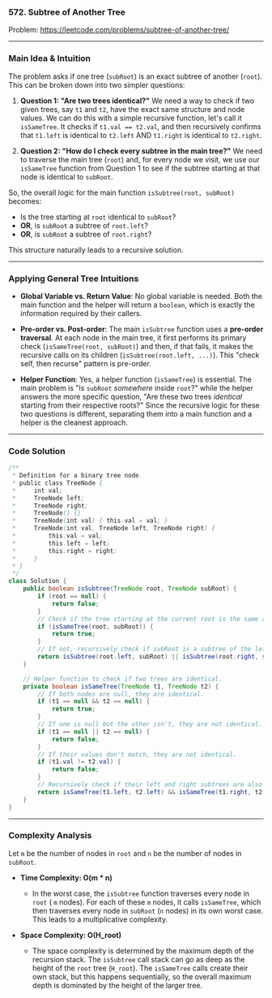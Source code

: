 ### 572. Subtree of Another Tree
Problem: https://leetcode.com/problems/subtree-of-another-tree/

---

### Main Idea & Intuition

The problem asks if one tree (`subRoot`) is an exact subtree of another (`root`). This can be broken down into two simpler questions:

1.  **Question 1: "Are two trees identical?"** We need a way to check if two given trees, say `t1` and `t2`, have the exact same structure and node values. We can do this with a simple recursive function, let's call it `isSameTree`. It checks if `t1.val == t2.val`, and then recursively confirms that `t1.left` is identical to `t2.left` AND `t1.right` is identical to `t2.right`.

2.  **Question 2: "How do I check every subtree in the main tree?"** We need to traverse the main tree (`root`) and, for every node we visit, we use our `isSameTree` function from Question 1 to see if the subtree starting at that node is identical to `subRoot`.

So, the overall logic for the main function `isSubtree(root, subRoot)` becomes:
- Is the tree starting at `root` identical to `subRoot`?
- **OR**, is `subRoot` a subtree of `root.left`?
- **OR**, is `subRoot` a subtree of `root.right`?

This structure naturally leads to a recursive solution.

---

### Applying General Tree Intuitions

-   **Global Variable vs. Return Value**: No global variable is needed. Both the main function and the helper will return a `boolean`, which is exactly the information required by their callers.

-   **Pre-order vs. Post-order**: The main `isSubtree` function uses a **pre-order traversal**. At each node in the main tree, it first performs its primary check (`isSameTree(root, subRoot)`) and then, if that fails, it makes the recursive calls on its children (`isSubtree(root.left, ...)`). This "check self, then recurse" pattern is pre-order.

-   **Helper Function**: Yes, a helper function (`isSameTree`) is essential. The main problem is "Is `subRoot` *somewhere* inside `root`?" while the helper answers the more specific question, "Are these two trees *identical* starting from their respective roots?" Since the recursive logic for these two questions is different, separating them into a main function and a helper is the cleanest approach.

---

### Code Solution

```java
/**
 * Definition for a binary tree node.
 * public class TreeNode {
 *     int val;
 *     TreeNode left;
 *     TreeNode right;
 *     TreeNode() {}
 *     TreeNode(int val) { this.val = val; }
 *     TreeNode(int val, TreeNode left, TreeNode right) {
 *         this.val = val;
 *         this.left = left;
 *         this.right = right;
 *     }
 * }
 */
class Solution {
    public boolean isSubtree(TreeNode root, TreeNode subRoot) {
        if (root == null) {
            return false;
        }
        // Check if the tree starting at the current root is the same as subRoot.
        if (isSameTree(root, subRoot)) {
            return true;
        }
        // If not, recursively check if subRoot is a subtree of the left or right child.
        return isSubtree(root.left, subRoot) || isSubtree(root.right, subRoot);
    }

    // Helper function to check if two trees are identical.
    private boolean isSameTree(TreeNode t1, TreeNode t2) {
        // If both nodes are null, they are identical.
        if (t1 == null && t2 == null) {
            return true;
        }
        // If one is null but the other isn't, they are not identical.
        if (t1 == null || t2 == null) {
            return false;
        }
        // If their values don't match, they are not identical.
        if (t1.val != t2.val) {
            return false;
        }
        // Recursively check if their left and right subtrees are also identical.
        return isSameTree(t1.left, t2.left) && isSameTree(t1.right, t2.right);
    }
}
```

---

### Complexity Analysis

Let `m` be the number of nodes in `root` and `n` be the number of nodes in `subRoot`.

*   **Time Complexity: O(m * n)**
    *   In the worst case, the `isSubtree` function traverses every node in `root` ( `m` nodes). For each of these `m` nodes, it calls `isSameTree`, which then traverses every node in `subRoot` (`n` nodes) in its own worst case. This leads to a multiplicative complexity.

*   **Space Complexity: O(H_root)**
    *   The space complexity is determined by the maximum depth of the recursion stack. The `isSubtree` call stack can go as deep as the height of the `root` tree (`H_root`). The `isSameTree` calls create their own stack, but this happens sequentially, so the overall maximum depth is dominated by the height of the larger tree.
